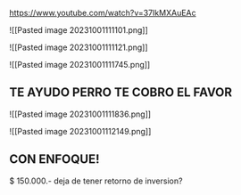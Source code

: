 https://www.youtube.com/watch?v=37IkMXAuEAc

![[Pasted image 20231001111101.png]]

![[Pasted image 20231001111121.png]]

![[Pasted image 20231001111745.png]]

## TE AYUDO PERRO TE COBRO EL FAVOR


![[Pasted image 20231001111836.png]]

![[Pasted image 20231001112149.png]]

## CON ENFOQUE!

$ 150.000.- deja de tener retorno de inversion?
